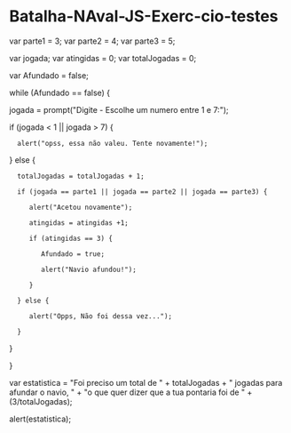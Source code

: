 # Batalha-NAval-JS-Exerc-cio-testes
var parte1 = 3;
var parte2 = 4;
var parte3 = 5;

var jogada;
var atingidas = 0;
var totalJogadas = 0;

var Afundado = false;


while (Afundado == false) {

   jogada = prompt("Digite - Escolhe um numero entre 1 e 7:");

   if (jogada < 1 || jogada > 7) {

      alert("opss, essa não valeu. Tente novamente!");

   } else {

      totalJogadas = totalJogadas + 1;

      if (jogada == parte1 || jogada == parte2 || jogada == parte3) {

         alert("Acetou novamente");

         atingidas = atingidas +1;

         if (atingidas == 3) {

            Afundado = true;

            alert("Navio afundou!");

         }

      } else {

         alert("Opps, Não foi dessa vez...");

      }

   }

}

var estatistica = "Foi preciso um total de " + totalJogadas + " jogadas para afundar o navio, " + 
                          "o que quer dizer que a tua pontaria foi de " + (3/totalJogadas);

alert(estatistica);
